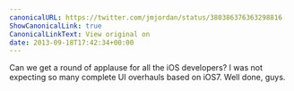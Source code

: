 ```yaml
---
canonicalURL: https://twitter.com/jmjordan/status/380386376363298816
ShowCanonicalLink: true
CanonicalLinkText: View original on
date: 2013-09-18T17:42:34+00:00
---
```

Can we get a round of applause for all the iOS developers? I was not expecting so many complete UI overhauls based on iOS7. Well done, guys.